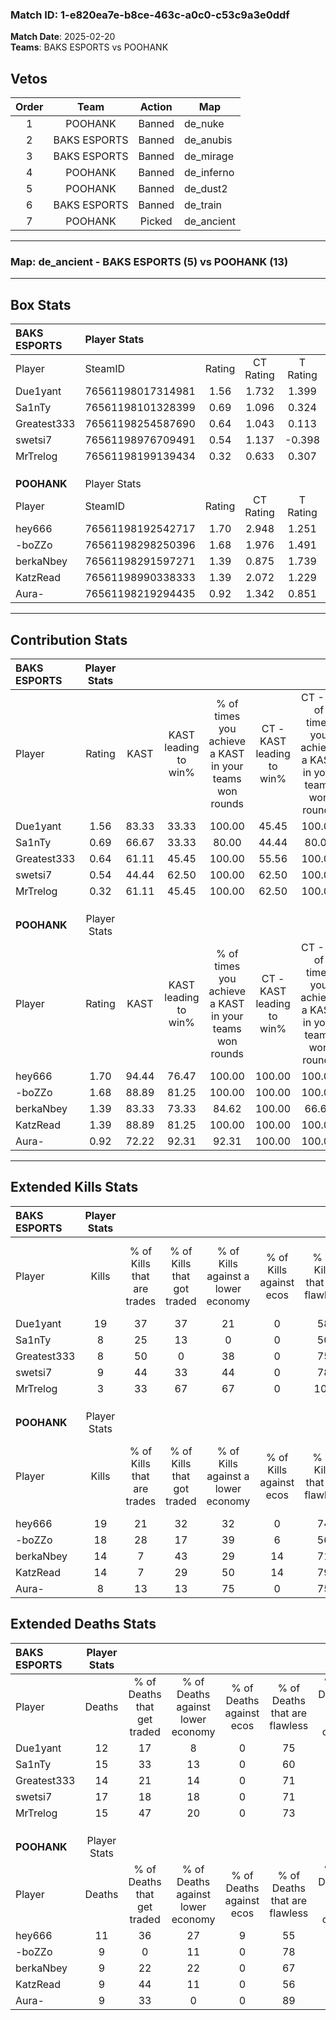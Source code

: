 ### Match ID: 1-e820ea7e-b8ce-463c-a0c0-c53c9a3e0ddf  
**Match Date**: 2025-02-20  
**Teams**: BAKS ESPORTS vs POOHANK  

## Vetos  

| Order | Team | Action | Map |
| :---: | :--: | :----: | --- |
| 1 | POOHANK | Banned | de_nuke |
| 2 | BAKS ESPORTS | Banned | de_anubis |
| 3 | BAKS ESPORTS | Banned | de_mirage |
| 4 | POOHANK | Banned | de_inferno |
| 5 | POOHANK | Banned | de_dust2 |
| 6 | BAKS ESPORTS | Banned | de_train |
| 7 | POOHANK | Picked | de_ancient |

---  

### **Map**: de_ancient - BAKS ESPORTS (5) vs POOHANK (13)  
---  

## Box Stats  

| **BAKS ESPORTS** | Player Stats      |        |           |          |       |       |       |         |        |      |     |
| :- | :- | :-: | :-: | :-: | :-: | :-: | :-: | :-: | :-: | :-: | :-: |
| Player           | SteamID           | Rating | CT Rating | T Rating | KAST  |  ADR  | Kills | Assists | Deaths | K/D  | HS% |
| Due1yant         | 76561198017314981 |  1.56  |   1.732   |  1.399   | 83.33 | 102.8 |  19   |    1    |   12   | 1.58 | 57  |
| Sa1nTy           | 76561198101328399 |  0.69  |   1.096   |  0.324   | 66.67 | 55.7  |   8   |    4    |   15   | 0.53 | 87  |
| Greatest333      | 76561198254587690 |  0.64  |   1.043   |  0.113   | 61.11 | 44.5  |   8   |    4    |   14   | 0.57 | 50  |
| swetsi7          | 76561198976709491 |  0.54  |   1.137   |  -0.398  | 44.44 | 62.4  |   9   |    4    |   17   | 0.53 | 22  |
| MrTrelog         | 76561198199139434 |  0.32  |   0.633   |  0.307   | 61.11 | 30.7  |   3   |    2    |   15   | 0.20 | 66  |
|                  |                   |        |           |          |       |       |       |         |        |      |     |
|                  |                   |        |           |          |       |       |       |         |        |      |     |
|                  |                   |        |           |          |       |       |       |         |        |      |     |
| **POOHANK**      | Player Stats      |        |           |          |       |       |       |         |        |      |     |
| Player           | SteamID           | Rating | CT Rating | T Rating | KAST  |  ADR  | Kills | Assists | Deaths | K/D  | HS% |
| hey666           | 76561198192542717 |  1.70  |   2.948   |  1.251   | 94.44 | 103.9 |  19   |    5    |   11   | 1.73 | 36  |
| -boZZo           | 76561198298250396 |  1.68  |   1.976   |  1.491   | 88.89 | 105.2 |  18   |    6    |   9    | 2.00 | 61  |
| berkaNbey        | 76561198291597271 |  1.39  |   0.875   |  1.739   | 83.33 | 93.6  |  14   |    3    |   9    | 1.56 | 42  |
| KatzRead         | 76561198990338333 |  1.39  |   2.072   |  1.229   | 88.89 | 80.8  |  14   |    3    |   9    | 1.56 | 85  |
| Aura-            | 76561198219294435 |  0.92  |   1.342   |  0.851   | 72.22 | 53.5  |   8   |    7    |   9    | 0.89 | 50  |
---  

## Contribution Stats  

| **BAKS ESPORTS** | Player Stats |       |                      |                                                        |                           |                                                             |                          |                                                            |
| :- | :-: | :-: | :-: | :-: | :-: | :-: | :-: | :-: |
| Player           |    Rating    | KAST  | KAST leading to win% | % of times you achieve a KAST in your teams won rounds | CT - KAST leading to win% | CT - % of times you achieve a KAST in your teams won rounds | T - KAST leading to win% | T - % of times you achieve a KAST in your teams won rounds |
| Due1yant         |     1.56     | 83.33 |        33.33         |                         100.00                         |           45.45           |                           100.00                            |           0.00           |                            0.00                            |
| Sa1nTy           |     0.69     | 66.67 |        33.33         |                         80.00                          |           44.44           |                            80.00                            |           0.00           |                            0.00                            |
| Greatest333      |     0.64     | 61.11 |        45.45         |                         100.00                         |           55.56           |                           100.00                            |           0.00           |                            0.00                            |
| swetsi7          |     0.54     | 44.44 |        62.50         |                         100.00                         |           62.50           |                           100.00                            |           0.00           |                            0.00                            |
| MrTrelog         |     0.32     | 61.11 |        45.45         |                         100.00                         |           62.50           |                           100.00                            |           0.00           |                            0.00                            |
|                  |              |       |                      |                                                        |                           |                                                             |                          |                                                            |
|                  |              |       |                      |                                                        |                           |                                                             |                          |                                                            |
|                  |              |       |                      |                                                        |                           |                                                             |                          |                                                            |
| **POOHANK**      | Player Stats |       |                      |                                                        |                           |                                                             |                          |                                                            |
| Player           |    Rating    | KAST  | KAST leading to win% | % of times you achieve a KAST in your teams won rounds | CT - KAST leading to win% | CT - % of times you achieve a KAST in your teams won rounds | T - KAST leading to win% | T - % of times you achieve a KAST in your teams won rounds |
| hey666           |     1.70     | 94.44 |        76.47         |                         100.00                         |          100.00           |                           100.00                            |          63.64           |                           100.00                           |
| -boZZo           |     1.68     | 88.89 |        81.25         |                         100.00                         |          100.00           |                           100.00                            |          70.00           |                           100.00                           |
| berkaNbey        |     1.39     | 83.33 |        73.33         |                         84.62                          |          100.00           |                            66.67                            |          63.64           |                           100.00                           |
| KatzRead         |     1.39     | 88.89 |        81.25         |                         100.00                         |          100.00           |                           100.00                            |          70.00           |                           100.00                           |
| Aura-            |     0.92     | 72.22 |        92.31         |                         92.31                          |          100.00           |                           100.00                            |          85.71           |                           85.71                            |
---  

## Extended Kills Stats  

| **BAKS ESPORTS** | Player Stats |                            |                            |                                    |                         |                              |                                 |                                       |                    |           |
| :- | :-: | :-: | :-: | :-: | :-: | :-: | :-: | :-: | :-: | :-: |
| Player           |    Kills     | % of Kills that are trades | % of Kills that got traded | % of Kills against a lower economy | % of Kills against ecos | % of Kills that are flawless | % of Kills that are close duels | % of Kills that are assisted by flash | Pistol Round Kills | AWP Kills |
| Due1yant         |      19      |             37             |             37             |                 21                 |            0            |              58              |                0                |                   0                   |         3          |     0     |
| Sa1nTy           |      8       |             25             |             13             |                 0                  |            0            |              50              |                0                |                   0                   |         1          |     1     |
| Greatest333      |      8       |             50             |             0              |                 38                 |            0            |              75              |                0                |                   0                   |         1          |     0     |
| swetsi7          |      9       |             44             |             33             |                 44                 |            0            |              78              |               11                |                  11                   |         0          |     1     |
| MrTrelog         |      3       |             33             |             67             |                 67                 |            0            |             100              |                0                |                   0                   |         0          |     0     |
|                  |              |                            |                            |                                    |                         |                              |                                 |                                       |                    |           |
|                  |              |                            |                            |                                    |                         |                              |                                 |                                       |                    |           |
|                  |              |                            |                            |                                    |                         |                              |                                 |                                       |                    |           |
| **POOHANK**      | Player Stats |                            |                            |                                    |                         |                              |                                 |                                       |                    |           |
| Player           |    Kills     | % of Kills that are trades | % of Kills that got traded | % of Kills against a lower economy | % of Kills against ecos | % of Kills that are flawless | % of Kills that are close duels | % of Kills that are assisted by flash | Pistol Round Kills | AWP Kills |
| hey666           |      19      |             21             |             32             |                 32                 |            0            |              74              |                0                |                   0                   |         3          |     4     |
| -boZZo           |      18      |             28             |             17             |                 39                 |            6            |              56              |                6                |                   6                   |         1          |     0     |
| berkaNbey        |      14      |             7              |             43             |                 29                 |           14            |              71              |                7                |                   7                   |         1          |     0     |
| KatzRead         |      14      |             7              |             29             |                 50                 |           14            |              79              |                7                |                   0                   |         2          |     0     |
| Aura-            |      8       |             13             |             13             |                 75                 |            0            |              75              |                0                |                  13                   |         0          |     0     |
## Extended Deaths Stats  

| **BAKS ESPORTS** | Player Stats |                             |                                   |                          |                               |                            |                           |               |
| :- | :-: | :-: | :-: | :-: | :-: | :-: | :-: | :-: |
| Player           |    Deaths    | % of Deaths that get traded | % of Deaths against lower economy | % of Deaths against ecos | % of Deaths that are flawless | % of Deaths that are close | % of Deaths while blinded | Deaths to AWP |
| Due1yant         |      12      |             17              |                 8                 |            0             |              75               |             0              |             0             |       0       |
| Sa1nTy           |      15      |             33              |                13                 |            0             |              60               |             7              |            13             |       3       |
| Greatest333      |      14      |             21              |                14                 |            0             |              71               |             7              |             0             |       1       |
| swetsi7          |      17      |             18              |                18                 |            0             |              71               |             6              |             6             |       0       |
| MrTrelog         |      15      |             47              |                20                 |            0             |              73               |             0              |             0             |       0       |
|                  |              |                             |                                   |                          |                               |                            |                           |               |
|                  |              |                             |                                   |                          |                               |                            |                           |               |
|                  |              |                             |                                   |                          |                               |                            |                           |               |
| **POOHANK**      | Player Stats |                             |                                   |                          |                               |                            |                           |               |
| Player           |    Deaths    | % of Deaths that get traded | % of Deaths against lower economy | % of Deaths against ecos | % of Deaths that are flawless | % of Deaths that are close | % of Deaths while blinded | Deaths to AWP |
| hey666           |      11      |             36              |                27                 |            9             |              55               |             0              |             0             |       0       |
| -boZZo           |      9       |              0              |                11                 |            0             |              78               |             0              |             0             |       1       |
| berkaNbey        |      9       |             22              |                22                 |            0             |              67               |             0              |             0             |       0       |
| KatzRead         |      9       |             44              |                11                 |            0             |              56               |             11             |            11             |       0       |
| Aura-            |      9       |             33              |                 0                 |            0             |              89               |             0              |             0             |       1       |
